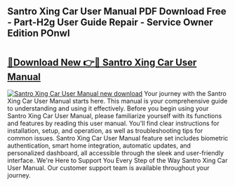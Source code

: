 ## Santro Xing Car User Manual PDF Download Free - Part-H2g User Guide Repair - Service Owner Edition POnwI

# <h2><a href="http://bc61251.oget.top/?id=Santro+Xing+Car+User+Manual">🔗Download New 👉🔴 Santro Xing Car User Manual</a></h2>

[![Santro Xing Car User Manual new download](https://i.imgur.com/5g1atiW.png)](http://bc61251.oget.top/?id=Santro+Xing+Car+User+Manual)
Your journey with the Santro Xing Car User Manual starts here. This manual is your comprehensive guide to understanding and using it effectively. Before you begin using your Santro Xing Car User Manual, please familiarize yourself with its functions and features by reading this user manual. You'll find clear instructions for installation, setup, and operation, as well as troubleshooting tips for common issues. Santro Xing Car User Manual feature set includes biometric authentication, smart home integration, automatic updates, and personalized dashboard, all accessible through the sleek and user-friendly interface. We're Here to Support You Every Step of the Way Santro Xing Car User Manual. Our customer support team is available throughout your journey.
